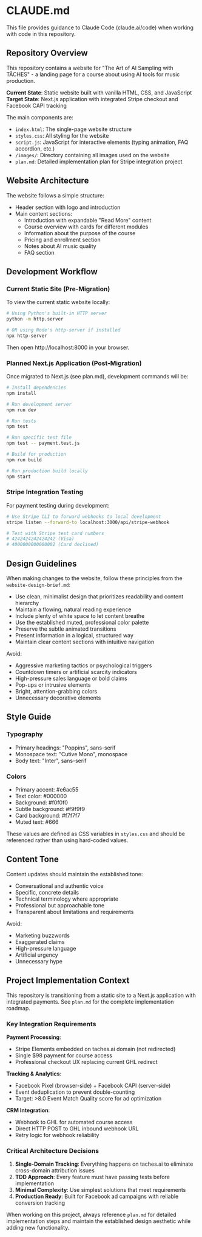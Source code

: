 # CLAUDE.md

This file provides guidance to Claude Code (claude.ai/code) when working with code in this repository.

## Repository Overview

This repository contains a website for "The Art of AI Sampling with TÂCHES" - a landing page for a course about using AI tools for music production. 

**Current State**: Static website built with vanilla HTML, CSS, and JavaScript
**Target State**: Next.js application with integrated Stripe checkout and Facebook CAPI tracking

The main components are:
- `index.html`: The single-page website structure
- `styles.css`: All styling for the website
- `script.js`: JavaScript for interactive elements (typing animation, FAQ accordion, etc.)
- `/images/`: Directory containing all images used on the website
- `plan.md`: Detailed implementation plan for Stripe integration project

## Website Architecture

The website follows a simple structure:
- Header section with logo and introduction
- Main content sections:
  - Introduction with expandable "Read More" content
  - Course overview with cards for different modules
  - Information about the purpose of the course
  - Pricing and enrollment section
  - Notes about AI music quality
  - FAQ section

## Development Workflow

### Current Static Site (Pre-Migration)

To view the current static website locally:
```bash
# Using Python's built-in HTTP server
python -m http.server

# OR using Node's http-server if installed
npx http-server
```

Then open http://localhost:8000 in your browser.

### Planned Next.js Application (Post-Migration)

Once migrated to Next.js (see plan.md), development commands will be:
```bash
# Install dependencies
npm install

# Run development server
npm run dev

# Run tests
npm test

# Run specific test file
npm test -- payment.test.js

# Build for production
npm run build

# Run production build locally
npm start
```

### Stripe Integration Testing

For payment testing during development:
```bash
# Use Stripe CLI to forward webhooks to local development
stripe listen --forward-to localhost:3000/api/stripe-webhook

# Test with Stripe test card numbers
# 4242424242424242 (Visa)
# 4000000000000002 (Card declined)
```

## Design Guidelines

When making changes to the website, follow these principles from the `website-design-brief.md`:

- Use clean, minimalist design that prioritizes readability and content hierarchy
- Maintain a flowing, natural reading experience
- Include plenty of white space to let content breathe
- Use the established muted, professional color palette
- Preserve the subtle animated transitions
- Present information in a logical, structured way
- Maintain clear content sections with intuitive navigation

Avoid:
- Aggressive marketing tactics or psychological triggers
- Countdown timers or artificial scarcity indicators
- High-pressure sales language or bold claims
- Pop-ups or intrusive elements
- Bright, attention-grabbing colors
- Unnecessary decorative elements

## Style Guide

### Typography
- Primary headings: "Poppins", sans-serif
- Monospace text: "Cutive Mono", monospace
- Body text: "Inter", sans-serif

### Colors
- Primary accent: #e6ac55
- Text color: #000000
- Background: #f0f0f0
- Subtle background: #f9f9f9
- Card background: #f7f7f7
- Muted text: #666

These values are defined as CSS variables in `styles.css` and should be referenced rather than using hard-coded values.

## Content Tone

Content updates should maintain the established tone:
- Conversational and authentic voice
- Specific, concrete details
- Technical terminology where appropriate
- Professional but approachable tone
- Transparent about limitations and requirements

Avoid:
- Marketing buzzwords
- Exaggerated claims
- High-pressure language
- Artificial urgency
- Unnecessary hype

## Project Implementation Context

This repository is transitioning from a static site to a Next.js application with integrated payments. See `plan.md` for the complete implementation roadmap.

### Key Integration Requirements

**Payment Processing**: 
- Stripe Elements embedded on taches.ai domain (not redirected)
- Single $98 payment for course access
- Professional checkout UX replacing current GHL redirect

**Tracking & Analytics**:
- Facebook Pixel (browser-side) + Facebook CAPI (server-side)
- Event deduplication to prevent double-counting
- Target: >8.0 Event Match Quality score for ad optimization

**CRM Integration**:
- Webhook to GHL for automated course access
- Direct HTTP POST to GHL inbound webhook URL
- Retry logic for webhook reliability

### Critical Architecture Decisions

1. **Single-Domain Tracking**: Everything happens on taches.ai to eliminate cross-domain attribution issues
2. **TDD Approach**: Every feature must have passing tests before implementation
3. **Minimal Complexity**: Use simplest solutions that meet requirements
4. **Production Ready**: Built for Facebook ad campaigns with reliable conversion tracking

When working on this project, always reference `plan.md` for detailed implementation steps and maintain the established design aesthetic while adding new functionality.